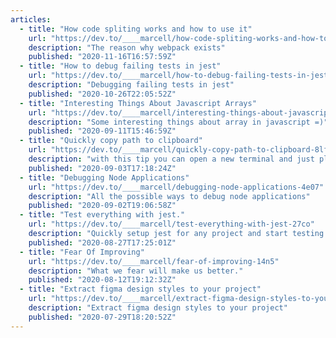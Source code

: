```yaml
---
articles:
  - title: "How code spliting works and how to use it"
    url: "https://dev.to/____marcell/how-code-spliting-works-and-how-to-use-it-396n"
    description: "The reason why webpack exists"
    published: "2020-11-16T16:57:59Z"
  - title: "How to debug failing tests in jest"
    url: "https://dev.to/____marcell/how-to-debug-failing-tests-in-jest-5fp4"
    description: "Debugging failing tests in jest"
    published: "2020-10-26T22:05:52Z"
  - title: "Interesting Things About Javascript Arrays"
    url: "https://dev.to/____marcell/interesting-things-about-javascript-arrays-553d"
    description: "Some interesting things about array in javascript =)"
    published: "2020-09-11T15:46:59Z"
  - title: "Quickly copy path to clipboard"
    url: "https://dev.to/____marcell/quickly-copy-path-to-clipboard-8lf"
    description: "with this tip you can open a new terminal and just place your previous location"
    published: "2020-09-03T17:18:24Z"
  - title: "Debugging Node Applications"
    url: "https://dev.to/____marcell/debugging-node-applications-4e07"
    description: "All the possible ways to debug node applications"
    published: "2020-09-02T19:06:58Z"
  - title: "Test everything with jest."
    url: "https://dev.to/____marcell/test-everything-with-jest-27co"
    description: "Quickly setup jest for any project and start testing!"
    published: "2020-08-27T17:25:01Z"
  - title: "Fear Of Improving"
    url: "https://dev.to/____marcell/fear-of-improving-14n5"
    description: "What we fear will make us better."
    published: "2020-08-12T19:12:32Z"
  - title: "Extract figma design styles to your project"
    url: "https://dev.to/____marcell/extract-figma-design-styles-to-your-project-57i3"
    description: "Extract figma design styles to your project"
    published: "2020-07-29T18:20:52Z"
---
```

